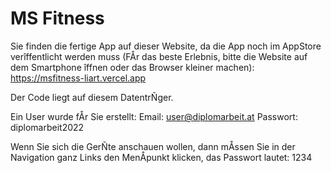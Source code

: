 <h1>MS Fitness</h1>

Sie finden die fertige App auf dieser Website, da die App noch im AppStore verîffentlicht werden muss (FÅr das beste Erlebnis, bitte die Website auf dem Smartphone îffnen oder das Browser kleiner machen):
https://msfitness-liart.vercel.app

Der Code liegt auf diesem DatentrÑger.

Ein User wurde fÅr Sie erstellt:
Email: user@diplomarbeit.at
Passwort: diplomarbeit2022

Wenn Sie sich die GerÑte anschauen wollen, dann mÅssen Sie in der Navigation ganz Links den MenÅpunkt klicken, das Passwort lautet: 1234
